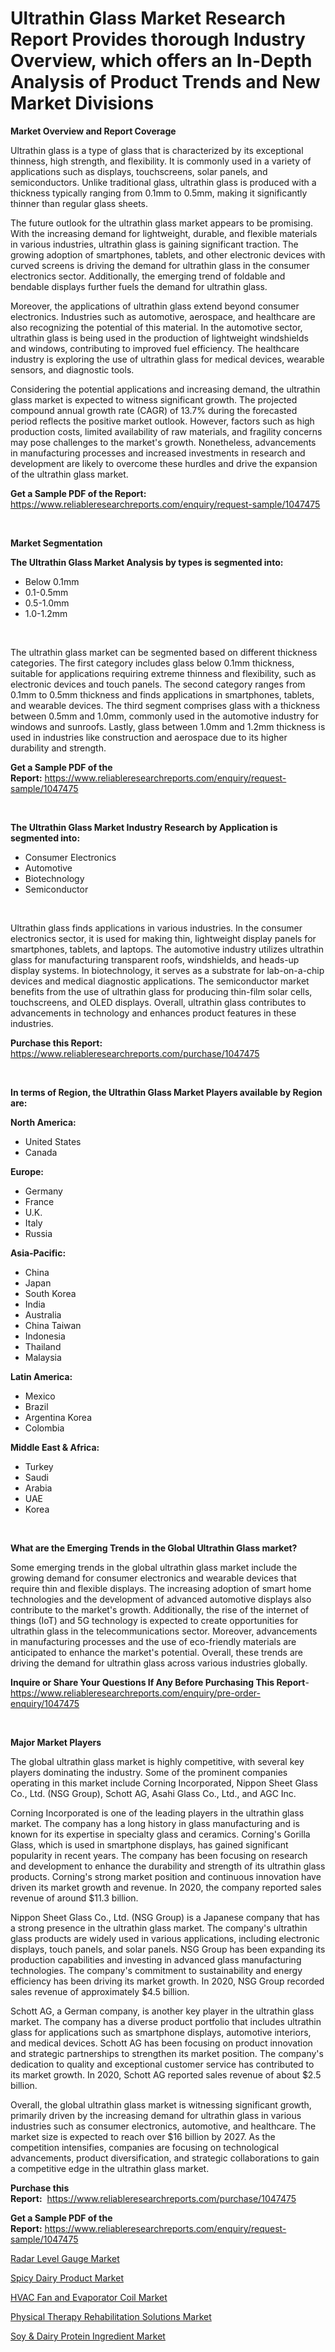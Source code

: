 <p><h1>Ultrathin Glass Market Research Report Provides thorough Industry Overview, which offers an In-Depth Analysis of Product Trends and New Market Divisions</h1></p><p><strong>Market Overview and Report Coverage</strong></p>
<p><p>Ultrathin glass is a type of glass that is characterized by its exceptional thinness, high strength, and flexibility. It is commonly used in a variety of applications such as displays, touchscreens, solar panels, and semiconductors. Unlike traditional glass, ultrathin glass is produced with a thickness typically ranging from 0.1mm to 0.5mm, making it significantly thinner than regular glass sheets.</p><p>The future outlook for the ultrathin glass market appears to be promising. With the increasing demand for lightweight, durable, and flexible materials in various industries, ultrathin glass is gaining significant traction. The growing adoption of smartphones, tablets, and other electronic devices with curved screens is driving the demand for ultrathin glass in the consumer electronics sector. Additionally, the emerging trend of foldable and bendable displays further fuels the demand for ultrathin glass.</p><p>Moreover, the applications of ultrathin glass extend beyond consumer electronics. Industries such as automotive, aerospace, and healthcare are also recognizing the potential of this material. In the automotive sector, ultrathin glass is being used in the production of lightweight windshields and windows, contributing to improved fuel efficiency. The healthcare industry is exploring the use of ultrathin glass for medical devices, wearable sensors, and diagnostic tools.</p><p>Considering the potential applications and increasing demand, the ultrathin glass market is expected to witness significant growth. The projected compound annual growth rate (CAGR) of 13.7% during the forecasted period reflects the positive market outlook. However, factors such as high production costs, limited availability of raw materials, and fragility concerns may pose challenges to the market's growth. Nonetheless, advancements in manufacturing processes and increased investments in research and development are likely to overcome these hurdles and drive the expansion of the ultrathin glass market.</p></p>
<p><strong>Get a Sample PDF of the Report:</strong> <a href="https://www.reliableresearchreports.com/enquiry/request-sample/1047475">https://www.reliableresearchreports.com/enquiry/request-sample/1047475</a></p>
<p>&nbsp;</p>
<p><strong>Market Segmentation</strong></p>
<p><strong>The Ultrathin Glass Market Analysis by types is segmented into:</strong></p>
<p><ul><li>Below 0.1mm</li><li>0.1-0.5mm</li><li>0.5-1.0mm</li><li>1.0-1.2mm</li></ul></p>
<p>&nbsp;</p>
<p><p>The ultrathin glass market can be segmented based on different thickness categories. The first category includes glass below 0.1mm thickness, suitable for applications requiring extreme thinness and flexibility, such as electronic devices and touch panels. The second category ranges from 0.1mm to 0.5mm thickness and finds applications in smartphones, tablets, and wearable devices. The third segment comprises glass with a thickness between 0.5mm and 1.0mm, commonly used in the automotive industry for windows and sunroofs. Lastly, glass between 1.0mm and 1.2mm thickness is used in industries like construction and aerospace due to its higher durability and strength.</p></p>
<p><strong>Get a Sample PDF of the Report:</strong>&nbsp;<a href="https://www.reliableresearchreports.com/enquiry/request-sample/1047475">https://www.reliableresearchreports.com/enquiry/request-sample/1047475</a></p>
<p>&nbsp;</p>
<p><strong>The Ultrathin Glass Market Industry Research by Application is segmented into:</strong></p>
<p><ul><li>Consumer Electronics</li><li>Automotive</li><li>Biotechnology</li><li>Semiconductor</li></ul></p>
<p>&nbsp;</p>
<p><p>Ultrathin glass finds applications in various industries. In the consumer electronics sector, it is used for making thin, lightweight display panels for smartphones, tablets, and laptops. The automotive industry utilizes ultrathin glass for manufacturing transparent roofs, windshields, and heads-up display systems. In biotechnology, it serves as a substrate for lab-on-a-chip devices and medical diagnostic applications. The semiconductor market benefits from the use of ultrathin glass for producing thin-film solar cells, touchscreens, and OLED displays. Overall, ultrathin glass contributes to advancements in technology and enhances product features in these industries.</p></p>
<p><strong>Purchase this Report:</strong>&nbsp; <a href="https://www.reliableresearchreports.com/purchase/1047475">https://www.reliableresearchreports.com/purchase/1047475</a></p>
<p>&nbsp;</p>
<p><strong>In terms of Region, the Ultrathin Glass Market Players available by Region are:</strong></p>
<p>
    <p> <strong> North America: </strong>
        <ul>
            <li>United States</li>
            <li>Canada</li>
        </ul>
        </p> 
    <p> <strong> Europe: </strong>
        <ul>
            <li>Germany</li>
            <li>France</li>
            <li>U.K.</li>
            <li>Italy</li>
            <li>Russia</li>
        </ul>
        </p> 
    <p> <strong> Asia-Pacific: </strong>
        <ul>
            <li>China</li>
            <li>Japan</li>
            <li>South Korea</li>
            <li>India</li>
            <li>Australia</li>
            <li>China Taiwan</li>
            <li>Indonesia</li>
            <li>Thailand</li>
            <li>Malaysia</li>
        </ul>
        </p> 
    <p> <strong> Latin America: </strong>
        <ul>
            <li>Mexico</li>
            <li>Brazil</li>
            <li>Argentina Korea</li>
            <li>Colombia</li>
        </ul>
        </p> 
    <p> <strong> Middle East & Africa: </strong>
        <ul>
            <li>Turkey</li>
            <li>Saudi</li>
            <li>Arabia</li>
            <li>UAE</li>
            <li>Korea</li>
        </ul>
    </p>
    </p>
<p>&nbsp;</p>
<p><strong>What are the Emerging Trends in the Global Ultrathin Glass market?</strong></p>
<p><p>Some emerging trends in the global ultrathin glass market include the growing demand for consumer electronics and wearable devices that require thin and flexible displays. The increasing adoption of smart home technologies and the development of advanced automotive displays also contribute to the market's growth. Additionally, the rise of the internet of things (IoT) and 5G technology is expected to create opportunities for ultrathin glass in the telecommunications sector. Moreover, advancements in manufacturing processes and the use of eco-friendly materials are anticipated to enhance the market's potential. Overall, these trends are driving the demand for ultrathin glass across various industries globally.</p></p>
<p><strong>Inquire or Share Your Questions If Any Before Purchasing This Report</strong>- <a href="https://www.reliableresearchreports.com/enquiry/pre-order-enquiry/1047475">https://www.reliableresearchreports.com/enquiry/pre-order-enquiry/1047475</a></p>
<p>&nbsp;</p>
<p><strong>Major Market Players</strong></p>
<p><p>The global ultrathin glass market is highly competitive, with several key players dominating the industry. Some of the prominent companies operating in this market include Corning Incorporated, Nippon Sheet Glass Co., Ltd. (NSG Group), Schott AG, Asahi Glass Co., Ltd., and AGC Inc.</p><p>Corning Incorporated is one of the leading players in the ultrathin glass market. The company has a long history in glass manufacturing and is known for its expertise in specialty glass and ceramics. Corning's Gorilla Glass, which is used in smartphone displays, has gained significant popularity in recent years. The company has been focusing on research and development to enhance the durability and strength of its ultrathin glass products. Corning's strong market position and continuous innovation have driven its market growth and revenue. In 2020, the company reported sales revenue of around $11.3 billion.</p><p>Nippon Sheet Glass Co., Ltd. (NSG Group) is a Japanese company that has a strong presence in the ultrathin glass market. The company's ultrathin glass products are widely used in various applications, including electronic displays, touch panels, and solar panels. NSG Group has been expanding its production capabilities and investing in advanced glass manufacturing technologies. The company's commitment to sustainability and energy efficiency has been driving its market growth. In 2020, NSG Group recorded sales revenue of approximately $4.5 billion.</p><p>Schott AG, a German company, is another key player in the ultrathin glass market. The company has a diverse product portfolio that includes ultrathin glass for applications such as smartphone displays, automotive interiors, and medical devices. Schott AG has been focusing on product innovation and strategic partnerships to strengthen its market position. The company's dedication to quality and exceptional customer service has contributed to its market growth. In 2020, Schott AG reported sales revenue of about $2.5 billion.</p><p>Overall, the global ultrathin glass market is witnessing significant growth, primarily driven by the increasing demand for ultrathin glass in various industries such as consumer electronics, automotive, and healthcare. The market size is expected to reach over $16 billion by 2027. As the competition intensifies, companies are focusing on technological advancements, product diversification, and strategic collaborations to gain a competitive edge in the ultrathin glass market.</p></p>
<p><strong>Purchase this Report:</strong>&nbsp;&nbsp;<a href="https://www.reliableresearchreports.com/purchase/1047475">https://www.reliableresearchreports.com/purchase/1047475</a></p>
<p></p>
<p><strong>Get a Sample PDF of the Report:</strong>&nbsp;<a href="https://www.reliableresearchreports.com/enquiry/request-sample/1047475">https://www.reliableresearchreports.com/enquiry/request-sample/1047475</a></p>
<p><p><a href="https://github.com/provorikovar/Market-Research-Report-List-1/blob/main/radar-level-gauge-market.md">Radar Level Gauge Market</a></p><p><a href="https://www.linkedin.com/pulse/spicy-dairy-product-market-research-report-unlocks-analysis-m9o6f/">Spicy Dairy Product Market</a></p><p><a href="https://medium.com/@deniseharvey70/hvac-fan-and-evaporator-coil-market-size-cagr-trends-2024-2030-2e30d99a3942">HVAC Fan and Evaporator Coil Market</a></p><p><a href="https://medium.com/@loririce03/physical-therapy-rehabilitation-solutions-market-current-market-share-cagr-growth-projection-81285a63ad6d">Physical Therapy Rehabilitation Solutions Market</a></p><p><a href="https://www.linkedin.com/pulse/soy-amp-dairy-protein-ingredient-market-challenges-opportunities-0hvkf/">Soy & Dairy Protein Ingredient Market</a></p></p>